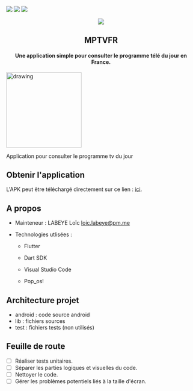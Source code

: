 <a href="https://github.com/nag763/monprogrammetv/blob/main/LICENSE" alt="License"><img src="https://img.shields.io/bower/l/bootstrap"></a>
<a href="https://github.com/nag763/monprogrammetv/releases/latest" alt="GitHub release"><img src="https://img.shields.io/github/v/release/nag763/monprogrammetv" ></a>
<a href="" alt="issues"><img src="https://img.shields.io/github/issues/nag763/monprogrammetv"></a>

<p align="center"><img src="https://github.com/nag763/monprogrammetv/blob/main/logo.png"></img></p>

<h2 align="center">MPTVFR</h2>
<h4 align="center">Une application simple pour consulter le programme télé du jour en France.</h4>

<img src="https://github.com/nag763/monprogrammetv/blob/main/screen1.png" alt="drawing" width="200"/>

Application pour consulter le programme tv du jour

## Obtenir l'application

L'APK peut être téléchargé directement sur ce lien : [ici](https://github.com/nag763/monprogrammetv/releases/latest).

## A propos

- Mainteneur : LABEYE Loïc <loic.labeye@pm.me>

- Technologies utlisées :

  - Flutter

  - Dart SDK

  - Visual Studio Code

  - Pop_os!

## Architecture projet

- android : code source android
- lib : fichiers sources
- test : fichiers tests (non utilisés)

## Feuille de route

- [ ] Réaliser tests unitaires.
- [ ] Séparer les parties logiques et visuelles du code.
- [ ] Nettoyer le code.
- [ ] Gérer les problèmes potentiels liés à la taille d'écran.
